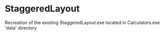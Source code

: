 # StaggeredLayout
Recreation of the existing StaggeredLayout.exe located in Calculators.exe 'data' directory 
